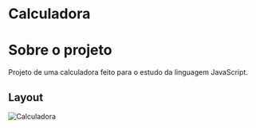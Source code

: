 # Calculadora

# Sobre o projeto

Projeto de uma calculadora feito para o estudo da linguagem JavaScript.

## Layout

![Calculadora]()